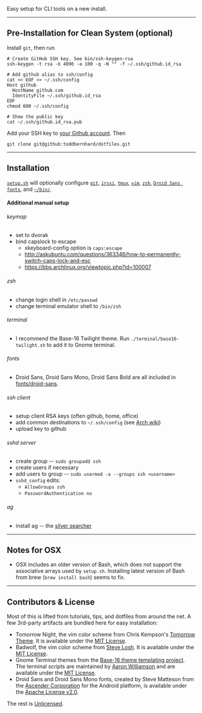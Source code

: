Easy setup for CLI tools on a new install.

---

## Pre-Installation for Clean System (optional)

Install `git`, then run

```
# Create GitHub SSH key. See bin/ssh-keygen-rsa
ssh-keygen -t rsa -b 4096 -a 100 -q -N "" -f ~/.ssh/github.id_rsa

# Add github alias to ssh/config
cat << EOF >> ~/.ssh/config
Host github
  HostName github.com
  IdentityFile ~/.ssh/github.id_rsa
EOF
chmod 600 ~/.ssh/config

# Show the public key
cat ~/.ssh/github.id_rsa.pub
```

Add your SSH key to [your Github account](https://github.com/settings/keys). Then

```
git clone git@github:toddbernhard/dotfiles.git
```

---

## Installation

[`setup.sh`](./setup.sh) will optionally configure [`git`](./git), [`irssi`](./irssi), [`tmux`](./tmux), [`vim`](./vim), [`zsh`](./zsh), [`Droid Sans fonts`](./fonts), and [`~/bin/`](./bin).

#### Additional manual setup

###### keymap
- set to dvorak
- bind capslock to escape
  - xkeyboard-config option is `caps:escape`
  - http://askubuntu.com/questions/363346/how-to-permanently-switch-caps-lock-and-esc
  - https://bbs.archlinux.org/viewtopic.php?id=100007

###### zsh
- change login shell in `/etc/passwd`
- change terminal emulator shell to `/bin/zsh`

###### terminal
- I recommend the Base-16 Twilight theme. Run `./terminal/base16-twilight.sh` to add it to Gnome terminal.

###### fonts
- Droid Sans, Droid Sans Mono, Droid Sans Bold are all included in [fonts/droid-sans](https://github.com/toddbernhard/dotfiles/blob/master/fonts/droid-sans).

###### ssh client
- setup client RSA keys (often github, home, office)
- add common destinations to `~/.ssh/config` (see [Arch wiki](https://wiki.archlinux.org/index.php/Secure_Shell#Saving_connection_data_in_ssh_config))
- upload key to github

###### sshd server
- create group -- `sudo groupadd ssh`
- create users if necessary
- add users to group -- `sudo usermod -a --groups ssh <username>`
- `sshd_config` edits:
  - `AllowGroups ssh`
  - `PasswordAuthentication no`

###### ag
- install ag -- the [silver searcher](https://github.com/ggreer/the_silver_searcher)

---

## Notes for OSX

- OSX includes an older version of Bash, which does not support the associative arrays used by `setup.sh`. Installing latest version of Bash from brew (`brew install bash`) seems to fix.

---

## Contributors & License

Most of this is lifted from tutorials, tips, and dotfiles from around the net. A few 3rd-party artifacts are bundled here for easy installation:

- Tomorrow Night, the vim color scheme from Chris Kempson's [Tomorrow Theme](https://github.com/chriskempson/tomorrow-theme). It is available under the [MIT License](https://github.com/toddbernhard/dotfiles/blob/master/vim/tomorrow-theme/LICENSE.md).
- Badwolf, the vim color scheme from [Steve Losh](http://stevelosh.com/projects/badwolf). It is available under the [MIT License](https://github.com/toddbernhard/dotfiles/blob/master/vim/badwolf-theme/LICENSE.markdown).
- Gnome Terminal themes from the [Base-16 theme templating project](http://chriskempson.com/projects/base16/). The terminal scripts are maintained by [Aaron Williamson](https://github.com/aaron-williamson/base16-gnome-terminal) and are available under the [MIT License](https://github.com/toddbernhard/dotfiles/blob/master/terminal/License.txt).
- Droid Sans and Droid Sans Mono fonts, created by Steve Matteson from the [Ascender Corporation](http://www.droidfonts.com/) for the Android platform, is available under the [Apache License v2.0](https://github.com/toddbernhard/dotfiles/blob/master/fonts/droid-sans/LICENSE.txt).

The rest is [Unlicensed](https://github.com/toddbernhard/dotfiles/blob/master/UNLICENSE.txt).

